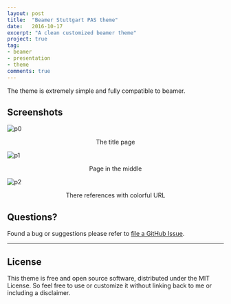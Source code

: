 ```yaml
---
layout: post
title:  "Beamer Stuttgart PAS theme"
date:   2016-10-17
excerpt: "A clean customized beamer theme"
project: true
tag:
- beamer
- presentation
- theme
comments: true
---
```


The theme is extremely simple and fully compatible to beamer.

## Screenshots

![p0](https://cloud.githubusercontent.com/assets/9295096/19448168/eecf28b0-94a0-11e6-8486-a04cdb09af83.jpg)
<center> The title page </center>

![p1](https://cloud.githubusercontent.com/assets/9295096/19448167/ee8537fa-94a0-11e6-85ed-ed858dbfab84.jpg)
<center> Page in the middle </center>

![p2](https://cloud.githubusercontent.com/assets/9295096/19448169/eee4a01e-94a0-11e6-8e35-a2dbbe929062.jpg)
<center> There references with colorful URL </center>


## Questions?

Found a bug or suggestions please refer to [file a GitHub Issue](https://github.com/hieuttcse/BeamerStuttgartPas/issues/new).

---

## License

This theme is free and open source software, distributed under the MIT License. So feel free to use or customize it without linking back to me or including a disclaimer.
